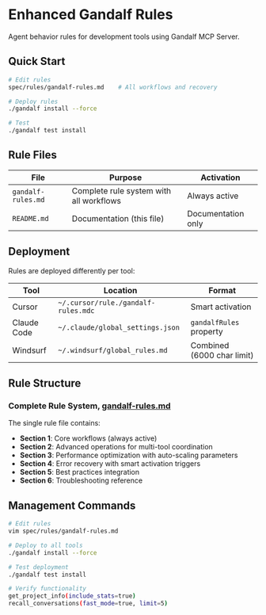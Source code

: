 # Enhanced Gandalf Rules

Agent behavior rules for development tools using Gandalf MCP Server.

## Quick Start

```bash
# Edit rules
spec/rules/gandalf-rules.md    # All workflows and recovery

# Deploy rules
./gandalf install --force

# Test
./gandalf test install
```

## Rule Files

| File               | Purpose                                 | Activation         |
| ------------------ | --------------------------------------- | ------------------ |
| `gandalf-rules.md` | Complete rule system with all workflows | Always active      |
| `README.md`        | Documentation (this file)               | Documentation only |

## Deployment

Rules are deployed differently per tool:

| Tool        | Location                            | Format                     |
| ----------- | ----------------------------------- | -------------------------- |
| Cursor      | `~/.cursor/rule./gandalf-rules.mdc` | Smart activation           |
| Claude Code | `~/.claude/global_settings.json`    | `gandalfRules` property    |
| Windsurf    | `~/.windsurf/global_rules.md`       | Combined (6000 char limit) |

## Rule Structure

### Complete Rule System, [gandalf-rules.md](./gandalf-rules.md)

The single rule file contains:

- **Section 1**: Core workflows (always active)
- **Section 2**: Advanced operations for multi-tool coordination
- **Section 3**: Performance optimization with auto-scaling parameters
- **Section 4**: Error recovery with smart activation triggers
- **Section 5**: Best practices integration
- **Section 6**: Troubleshooting reference

## Management Commands

```bash
# Edit rules
vim spec/rules/gandalf-rules.md

# Deploy to all tools
./gandalf install --force

# Test deployment
./gandalf test install

# Verify functionality
get_project_info(include_stats=true)
recall_conversations(fast_mode=true, limit=5)
```
